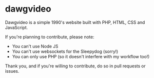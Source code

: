 # dawgvideo

Dawgvideo is a simple 1990's website built with PHP, HTML, CSS and JavaScript.

If you're planning to contribute, please note:
- You can't use Node JS
- You can't use websockets for the Sleepydog (sorry!)
- You can only use PHP (so it doesn't interfere with my workflow too!)

Thank you, and if you're willing to contribute, do so in pull requests or issues.
